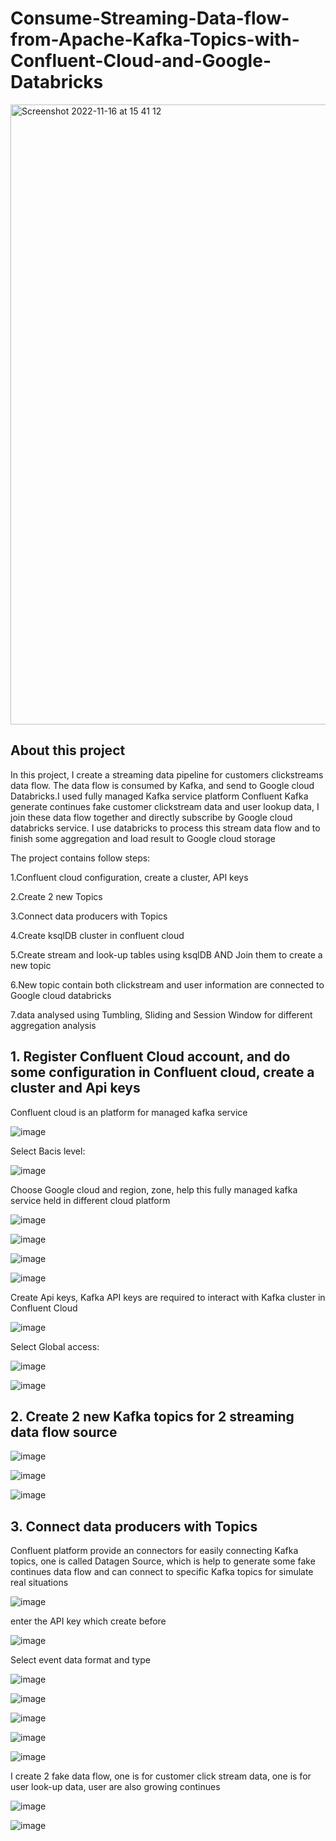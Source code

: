 # Consume-Streaming-Data-flow-from-Apache-Kafka-Topics-with-Confluent-Cloud-and-Google-Databricks

<img width="992" alt="Screenshot 2022-11-16 at 15 41 12" src="https://user-images.githubusercontent.com/98153604/202210512-786619c1-2ad5-45aa-858e-adb41b8eac18.png">

## About this project

In this project, I create a streaming data pipeline for customers clickstreams data flow. The data flow is consumed by Kafka, and send to Google cloud Databricks.I used fully managed Kafka service platform Confluent Kafka generate continues fake customer clickstream data and user lookup data, I join these data flow together and directly subscribe by Google cloud databricks service. I use databricks to process this stream data flow and to finish some aggregation and load result to Google cloud storage

The project contains follow steps:

1.Confluent cloud configuration, create a cluster, API keys

2.Create 2 new Topics

3.Connect data producers with Topics

4.Create ksqlDB cluster in confluent cloud

5.Create stream and look-up tables using ksqlDB AND Join them to create a new topic

6.New topic contain both clickstream and user information are connected to Google cloud databricks

7.data analysed using Tumbling, Sliding and Session Window for different aggregation analysis

## 1. Register Confluent Cloud account, and do some configuration in Confluent cloud, create a cluster and Api keys

Confluent cloud is an platform for managed kafka service

![image](https://user-images.githubusercontent.com/98153604/202293662-65c6985e-7517-4f7c-911a-faafe9d702d4.png)

Select Bacis level:

![image](https://user-images.githubusercontent.com/98153604/202293722-524f47ae-a94b-4ff3-8f0c-f308637d4a17.png)

Choose Google cloud and region, zone, help this fully managed kafka service held in different cloud platform

![image](https://user-images.githubusercontent.com/98153604/202294170-383f9910-f02e-48c6-be6f-6a2a1ea5f5c5.png)

![image](https://user-images.githubusercontent.com/98153604/202294290-9e1cfa5c-ec46-4fcf-b208-bea6b051ba52.png)


![image](https://user-images.githubusercontent.com/98153604/202294359-d98c534c-9ee2-4135-80c0-c2ae39b10ec6.png)

![image](https://user-images.githubusercontent.com/98153604/202294393-85befe9f-7978-4a59-82ad-be5b18cb7bf5.png)

Create Api keys, Kafka API keys are required to interact with Kafka cluster in Confluent Cloud

![image](https://user-images.githubusercontent.com/98153604/202294772-9e69b944-4e71-42d2-a1c4-d7b4f5d079e3.png)

Select Global access:

![image](https://user-images.githubusercontent.com/98153604/202294891-40ed5a45-164f-4c82-ae32-6f59aa5d11ae.png)

![image](https://user-images.githubusercontent.com/98153604/202294938-47f3a993-9266-49ca-8d93-9846cf244ccf.png)

## 2. Create 2 new Kafka topics for 2 streaming data flow source

![image](https://user-images.githubusercontent.com/98153604/202295764-6c57ad87-84df-4edb-916a-3ee6191b8b18.png)

![image](https://user-images.githubusercontent.com/98153604/202295823-67f80dff-0b61-4daf-b837-462b97523d33.png)

![image](https://user-images.githubusercontent.com/98153604/202295894-dc9ec0d6-66a1-4ee9-85e6-ddd9a4efb0a7.png)

## 3. Connect data producers with Topics

Confluent platform provide an connectors for easily connecting Kafka topics, one is called Datagen Source, which is help to generate some fake continues data flow and can connect to specific Kafka topics for simulate real situations

![image](https://user-images.githubusercontent.com/98153604/202296560-dede0f6f-8584-4b66-9965-8fcae8102846.png)

enter the API key which create before

![image](https://user-images.githubusercontent.com/98153604/202296609-5a5e2435-239d-4c9f-be59-cdd3368cdf98.png)

Select event data format and type

![image](https://user-images.githubusercontent.com/98153604/202296786-38057313-cd30-4518-b9f4-7e435222dfd6.png)


![image](https://user-images.githubusercontent.com/98153604/202296970-fde6aec3-9e5a-43c0-8360-43e0d56c143c.png)

![image](https://user-images.githubusercontent.com/98153604/202297147-e4a1ad45-8fd9-478a-88f1-9792d730e661.png)

![image](https://user-images.githubusercontent.com/98153604/202297241-f6681c50-7d95-49c2-bfba-629eabf63a69.png)

![image](https://user-images.githubusercontent.com/98153604/202297254-0b27b2af-1ed2-4fb8-a9ac-de380d01e328.png)

I create 2 fake data flow, one is for customer click stream data, one is for user look-up data, user are also growing continues

![image](https://user-images.githubusercontent.com/98153604/202297525-2b890a00-f5bf-4995-95f7-13678e4bae81.png)

![image](https://user-images.githubusercontent.com/98153604/202297580-3856c48c-b069-4f96-b131-cede7aa2dcf3.png)















